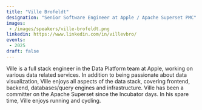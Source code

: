 ```yaml
---
title: "Ville Brofeldt"
designation: "Senior Software Engineer at Apple / Apache Superset PMC"
images:
 - /images/speakers/ville-brofeldt.png
linkedin: https://www.linkedin.com/in/villevbro/
events:
 - 2025
draft: false
---
```


Ville is a full stack engineer in the Data Platform team at Apple, working on various data related services. In addition to being passionate about data visualization, Ville enjoys all aspects of the data stack, covering frontend, backend, databases/query engines and infrastructure. Ville has been a committer on the Apache Superset since the Incubator days. In his spare time, Ville enjoys running and cycling.
